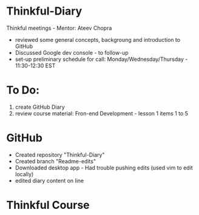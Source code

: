 # Thinkful-Diary
Thinkful meetings - Mentor: Ateev Chopra

* reviewed some general concepts, backgroung and introduction to GitHub
* Discussed Google dev console - to follow-up
* set-up preliminary schedule for call: Monday/Wednesday/Thursday - 11:30-12:30 EST

# To Do: 

1. create GitHub Diary
2. review course material: Fron-end Development - lesson 1 items 1 to 5

# GitHub

* Created repository "Thinkful-Diary"
* Created branch "Readme-edits"
* Downloaded desktop app - Had trouble pushing edits (used vim to edit locally)
* edited diary content on line

# Thinkful Course

